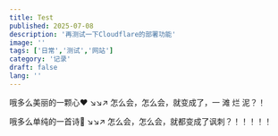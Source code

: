 ```yaml
---
title: Test
published: 2025-07-08
description: '再测试一下Cloudflare的部署功能'
image: ''
tags: ['日常','测试','网站']
category: '记录'
draft: false 
lang: ''
---
```


哦多么美丽的一颗心♥
↘↘↗
怎么会，怎么会，就变成了，一 滩 烂 泥？！

哦多么单纯的一首诗📜
↘↘↗
怎么会，怎么会，就都变成了讽刺？！！！！！
